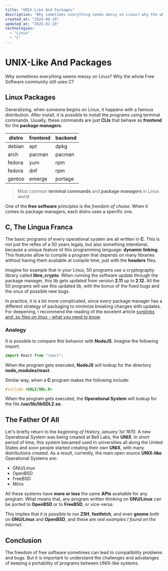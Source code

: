 ```yaml
---
title: "UNIX-Like And Packages"
description: "Why sometimes everything seems messy on Linux? why the whole free software community still uses C?"
created_at: "2024-06-30"
updated_at: "2025-02-20"
technologies:
  - "Linux"
  - "C"
---
```


# UNIX-Like And Packages

Why sometimes everything seems messy on Linux? Why the whole Free Software community still uses C?

## Linux Packages

Generalizing, when someone begins on Linux, it happens with a famous distribution. After install, it
is possible to install the programs using terminal commands. Usually, these commands are just
**CLIs** that behave as **frontend** for the **package managers**.

| distro | frontend | backend |
| ------ | -------- | ------- |
| debian | apt      | dpkg    |
| arch   | pacman   | pacman  |
| fedora | yum      | rpm     |
| fedora | dnf      | rpm     |
| gentoo | emerge   | portage |

> Most common **terminal commands** and **package managers** in Linux world

One of the **free software** principles is the _freedom of choise_. When it comes to package
managers, each distro uses a specific one.

## C, The Lingua Franca

The basic programs of every operational system are all written in **C**. This is not just the reflex
of a 50 years legaly, but also something intentional, because a unique feature of this programming
language: **dynamic linking**. This features allow to compile a program that depends on many
libraries without having them avaliable at compile time, just with the **headers** files.

Imagine for example that in your Linux, 50 programs use a cryptography library called
**libre_crypto**. When running the software update through the package manager, this lib gets
updated from version **2.11** up to **2.12**. All the 50 programs will use this updated lib, with
the bonus of the fixed bugs and the onus of possible new bugs.

In practice, it is a bit more complicated, since every package manager has a different strategy of
packaging to minimize breaking changes with updates. For deepening, I recommend the reading of the
excelent article
[symlinks and .so files on linux - what you need to know](https://dmerej.info/blog/post/symlinks-and-so-files-on-linux/).

### Analogy

It is possible to compare this behavior with **NodeJS**. Imagine the following import:

```js
import React from "react";
```

When the program gets executed, **NodeJS** will lookup for the directory **node_modules/react**.

Similar way, when a **C** program makes the following include:

```c
#include <SDL2/SDL.h>
```

When the program gets executed, the **Operational System** will lookup for the file
**/usr/lib/libSDL2.so**.

## The Father Of All

Let's briefly return to the _beginning of History, january 1st 1970_. A new Operational System was
being created at Bell Labs, the **UNIX**. In short period of time, this system becamed used in
universities all along the United States and soon people started creating their own **UNIX**, with
many distributions created. As a result, currently, the main open source **UNIX-like** Operational
Systems are:

- GNU/Linux
- OpenBSD
- FreeBSD
- Minix

All these systems have **more or less** the same **APIs** avalialble for any program. What means
that, any program written thinking on **GNU/Linux** can be ported to **OpenBSD** or to **FreeBSD**,
or vice-versa.

This implies that it is possible to run **ZSH**, **fastfetch**, and even **gnome** both on
**GNU/Linux** and **OpenBSD**, and these are _real examples I found on the Internet_.

## Conclusion

The freedom of free software sometimes can lead to compatibility problems and bugs. But it is
important to understand the challenges and advatanges of keeping a portability of programs between
UNIX-like systems.
